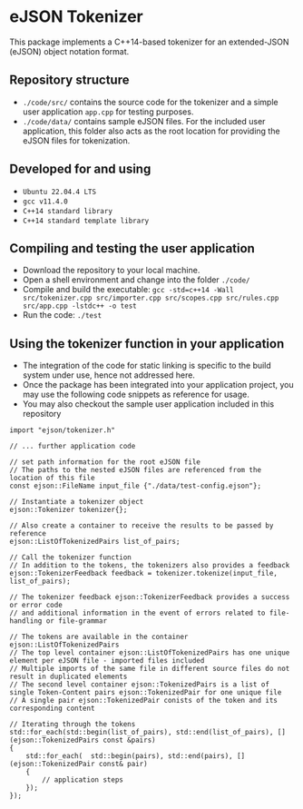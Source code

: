 # eJSON Tokenizer
This package implements a C++14-based tokenizer for an extended-JSON (eJSON) object notation format.

## Repository structure
- `./code/src/` contains the source code for the tokenizer and a simple user application `app.cpp` for testing purposes.
- `./code/data/` contains sample eJSON files. For the included user application, this folder also acts as the root location for providing the eJSON files for tokenization.

## Developed for and using
- `Ubuntu 22.04.4 LTS`
- `gcc v11.4.0`
- `C++14 standard library`
- `C++14 standard template library`

## Compiling and testing the user application
- Download the repository to your local machine.
- Open a shell environment and change into the folder `./code/`
- Compile and build the executable: `gcc -std=c++14 -Wall src/tokenizer.cpp src/importer.cpp src/scopes.cpp src/rules.cpp src/app.cpp -lstdc++ -o test`
- Run the code: `./test`

## Using the tokenizer function in your application
- The integration of the code for static linking is specific to the build system under use, hence not addressed here.
- Once the package has been integrated into your application project, you may use the following code snippets as reference for usage.
- You may also checkout the sample user application included in this repository

```
import "ejson/tokenizer.h"

// ... further application code

// set path information for the root eJSON file
// The paths to the nested eJSON files are referenced from the location of this file
const ejson::FileName input_file {"./data/test-config.ejson"};

// Instantiate a tokenizer object
ejson::Tokenizer tokenizer{};

// Also create a container to receive the results to be passed by reference
ejson::ListOfTokenizedPairs list_of_pairs;

// Call the tokenizer function
// In addition to the tokens, the tokenizers also provides a feedback 
ejson::TokenizerFeedback feedback = tokenizer.tokenize(input_file, list_of_pairs);

// The tokenizer feedback ejson::TokenizerFeedback provides a success or error code
// and additional information in the event of errors related to file-handling or file-grammar

// The tokens are available in the container ejson::ListOfTokenizedPairs
// The top level container ejson::ListOfTokenizedPairs has one unique element per eJSON file - imported files included
// Multiple imports of the same file in different source files do not result in duplicated elements
// The second level container ejson::TokenizedPairs is a list of single Token-Content pairs ejson::TokenizedPair for one unique file
// A single pair ejson::TokenizedPair conists of the token and its corresponding content

// Iterating through the tokens
std::for_each(std::begin(list_of_pairs), std::end(list_of_pairs), [](ejson::TokenizedPairs const &pairs)
{
    std::for_each(  std::begin(pairs), std::end(pairs), [] (ejson::TokenizedPair const& pair)
    {
        // application steps
    });
});
```
